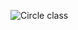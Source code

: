 ![Circle class](https://user-images.githubusercontent.com/92353613/187051693-8c2de42d-7fe6-441b-949f-7c9c49532bf1.jpg)
